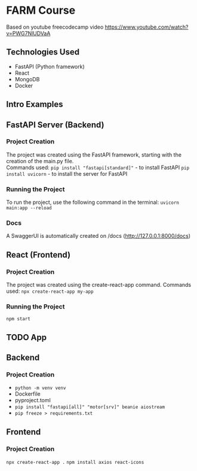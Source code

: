 # FARM Course

Based on youtube freecodecamp video https://www.youtube.com/watch?v=PWG7NlUDVaA

## Technologies Used

- FastAPI (Python framework)
- React
- MongoDB
- Docker

## Intro Examples

## FastAPI Server (Backend)

### Project Creation

The project was created using the FastAPI framework, starting with the creation of the main.py file.  
 Commands used:
`pip install "fastapi[standard]"` - to install FastAPI
`pip install uvicorn` - to install the server for FastAPI

### Running the Project

To run the project, use the following command in the terminal:
`uvicorn main:app --reload`

### Docs

A SwaggerUI is automatically created on /docs (http://127.0.0.1:8000/docs)

## React (Frontend)

### Project Creation

The project was created using the create-react-app command. Commands used: `npx create-react-app my-app`

### Running the Project

`npm start`

## TODO App

## Backend

### Project Creation

- `python -m venv venv`
- Dockerfile
- pyproject.toml
- `pip install "fastapi[all]" "motor[srv]" beanie aiostream`
- `pip freeze > requirements.txt`

## Frontend

### Project Creation

`npx create-react-app .`
`npm install axios react-icons`
